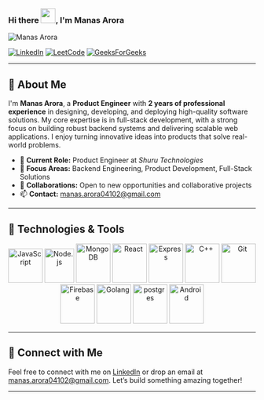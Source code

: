 ### Hi there <img src="https://raw.githubusercontent.com/verma-anushka/verma-anushka/master/gifs/wave.gif" width="30px">, I'm Manas Arora

<p align="left">
  <img src="https://komarev.com/ghpvc/?username=manas-04&style=flat" alt="Manas Arora" />
</p>

[![LinkedIn](https://img.shields.io/badge/LinkedIn-0077B5?style=for-the-badge&logo=linkedin&logoColor=white)](https://www.linkedin.com/in/manas-arora-274b681b1/)
[![LeetCode](https://img.shields.io/badge/LeetCode-0077B5?style=for-the-badge&logo=leetCode&logoColor=white&color=grey)](https://leetcode.com/manas_04/)
[![GeeksForGeeks](https://img.shields.io/badge/GeeksforGeeks-0077B5?style=for-the-badge&logo=geeksforgeeks&logoColor=white&color=success)](https://auth.geeksforgeeks.org/user/manasarora038)

---

## 👋 About Me

I'm **Manas Arora**, a **Product Engineer** with **2 years of professional experience** in designing, developing, and deploying high-quality software solutions. My core expertise is in full-stack development, with a strong focus on building robust backend systems and delivering scalable web applications. I enjoy turning innovative ideas into products that solve real-world problems.

- 🔭 **Current Role:** Product Engineer at *Shuru Technologies*
- 🌱 **Focus Areas:** Backend Engineering, Product Development, Full-Stack Solutions
- 🤝 **Collaborations:** Open to new opportunities and collaborative projects
- 📫 **Contact:** [manas.arora04102@gmail.com](mailto:manas.arora04102@gmail.com)

---

## 🚀 Technologies & Tools

<p align="center">
  <img src="https://icongr.am/devicon/javascript-original.svg?size=128&color=currentColor" alt="JavaScript" width="70" height="70"/>
  <img src="https://icongr.am/devicon/nodejs-original-wordmark.svg?size=128&color=currentColor" alt="Node.js" width="60" height="70"/> 
  <img src="https://icongr.am/devicon/mongodb-original.svg?size=128&color=currentColor" alt="MongoDB" width="70" height="80"/>
  <img src="https://icongr.am/devicon/react-original-wordmark.svg?size=128&color=currentColor" alt="React" width="70" height="80"/>
  <img src="https://icongr.am/devicon/express-original-wordmark.svg?size=128&color=white" alt="Express" width="70" height="80"/>
  <img src="https://icongr.am/devicon/cplusplus-original.svg?size=128&color=currentColor" alt="C++" width="70" height="80"/>
  <img src="https://icongr.am/devicon/git-original.svg?size=129&color=36a1c4" alt="Git" width="70" height="80"/> 
  <img src="https://img.icons8.com/color/96/000000/firebase.png" alt="Firebase" width="70" height="80"/>
  <img src="https://icongr.am/devicon/go-original.svg?size=128&color=currentColor" alt="Golang" width="70" height="80"/>
  <img src="https://icongr.am/devicon/postgresql-original.svg?size=128&color=currentColor" alt="postgres" width="70" height="80"/>
  <img src="https://icongr.am/devicon/android-original.svg?size=128&color=currentColor" alt="Android" width="70" height="80"/>
</p>

---

## 🔗 Connect with Me

Feel free to connect with me on [LinkedIn](https://www.linkedin.com/in/manas-arora-274b681b1/) or drop an email at [manas.arora04102@gmail.com](mailto:manas.arora04102@gmail.com). Let’s build something amazing together!

---

<!-- Optional: You can add more sections such as Projects, Blogs, or Experience if you’d like -->
